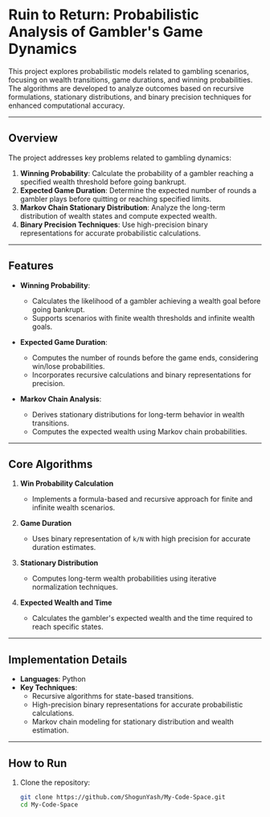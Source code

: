 # Ruin to Return: Probabilistic Analysis of Gambler's Game Dynamics  

This project explores probabilistic models related to gambling scenarios, focusing on wealth transitions, game durations, and winning probabilities. The algorithms are developed to analyze outcomes based on recursive formulations, stationary distributions, and binary precision techniques for enhanced computational accuracy.

---

## **Overview**

The project addresses key problems related to gambling dynamics:  
1. **Winning Probability**: Calculate the probability of a gambler reaching a specified wealth threshold before going bankrupt.  
2. **Expected Game Duration**: Determine the expected number of rounds a gambler plays before quitting or reaching specified limits.  
3. **Markov Chain Stationary Distribution**: Analyze the long-term distribution of wealth states and compute expected wealth.  
4. **Binary Precision Techniques**: Use high-precision binary representations for accurate probabilistic calculations.  

---

## **Features**

- **Winning Probability**:  
  - Calculates the likelihood of a gambler achieving a wealth goal before going bankrupt.
  - Supports scenarios with finite wealth thresholds and infinite wealth goals.
  
- **Expected Game Duration**:  
  - Computes the number of rounds before the game ends, considering win/lose probabilities.
  - Incorporates recursive calculations and binary representations for precision.  

- **Markov Chain Analysis**:  
  - Derives stationary distributions for long-term behavior in wealth transitions.  
  - Computes the expected wealth using Markov chain probabilities.  

---

## **Core Algorithms**

1. **Win Probability Calculation**  
   - Implements a formula-based and recursive approach for finite and infinite wealth scenarios.  

2. **Game Duration**  
   - Uses binary representation of `k/N` with high precision for accurate duration estimates.  

3. **Stationary Distribution**  
   - Computes long-term wealth probabilities using iterative normalization techniques.  

4. **Expected Wealth and Time**  
   - Calculates the gambler's expected wealth and the time required to reach specific states.  

---

## **Implementation Details**

- **Languages**: Python  
- **Key Techniques**:  
  - Recursive algorithms for state-based transitions.  
  - High-precision binary representations for accurate probabilistic calculations.  
  - Markov chain modeling for stationary distribution and wealth estimation.  

---

## **How to Run**  

1. Clone the repository:
   ```bash
   git clone https://github.com/ShogunYash/My-Code-Space.git
   cd My-Code-Space

